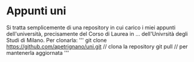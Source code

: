 # Appunti uni
Si tratta semplicemente di una repository in cui carico i miei appunti dell'università, precisamente del Corso di Laurea in ... dell'Univrsità degli Studi di Milano.
Per clonarla:
''' 
git clone https://github.com/apetrignano/uni.git // clona la repository
git pull // per mantenerla aggiornata
'''
